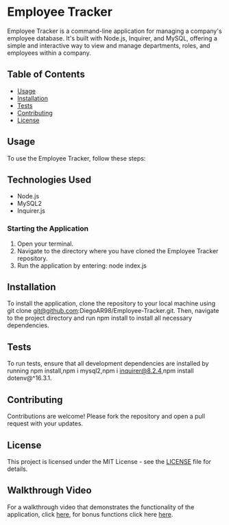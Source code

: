 # Employee Tracker

Employee Tracker is a command-line application for managing a company's employee database. It's built with Node.js, Inquirer, and MySQL, offering a simple and interactive way to view and manage departments, roles, and employees within a company.

## Table of Contents

- [Usage](#usage)
- [Installation](#installation)
- [Tests](#tests)
- [Contributing](#contributing)
- [License](#license)

## Usage

To use the Employee Tracker, follow these steps:

## Technologies Used

- Node.js
- MySQL2
- Inquirer.js

### Starting the Application

1. Open your terminal.
2. Navigate to the directory where you have cloned the Employee Tracker repository.
3. Run the application by entering:
   node index.js

## Installation

To install the application, clone the repository to your local machine using git clone git@github.com:DiegoAR98/Employee-Tracker.git. Then, navigate to the project directory and run npm install to install all necessary dependencies.


## Tests

To run tests, ensure that all development dependencies are installed by running npm install,npm i mysql2,npm i inquirer@8.2.4,npm install dotenv@^16.3.1.


## Contributing

Contributions are welcome! Please fork the repository and open a pull request with your updates.

## License

This project is licensed under the MIT License - see the [LICENSE](LICENSE) file for details.

## Walkthrough Video

For a walkthrough video that demonstrates the functionality of the application, click [here](https://drive.google.com/file/d/183mmABMVDg5yrkVqt5eT_r1QbBg3-Y7v/view), for bonus functions click here [here](https://drive.google.com/file/d/1JQKmfHjx899mX7syaF7r4-DUeWn4_EYl/view).